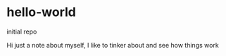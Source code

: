 # hello-world
initial repo

Hi just a note about myself, I like to tinker about and see how things work
